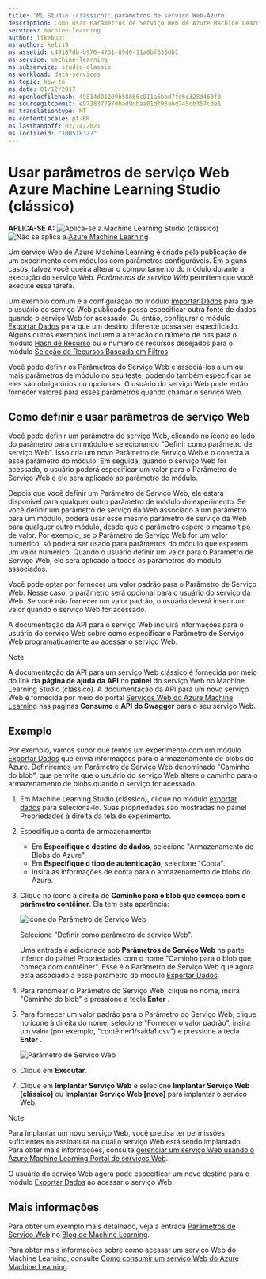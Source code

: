 ```yaml
---
title: 'ML Studio (clássico): parâmetros de serviço Web-Azure'
description: Como usar Parâmetros de Serviço Web de Azure Machine Learning para modificar o comportamento do seu modelo quando o serviço Web é acessado.
services: machine-learning
author: likebupt
ms.author: keli19
ms.assetid: c49187db-b976-4731-89d6-11a0bf653db1
ms.service: machine-learning
ms.subservice: studio-classic
ms.workload: data-services
ms.topic: how-to
ms.date: 01/12/2017
ms.openlocfilehash: 49814d01209b58666c011a6bbd7fe6c328d460f8
ms.sourcegitcommit: e972837797dbad9dbaa01df93abd745cb357cde1
ms.translationtype: MT
ms.contentlocale: pt-BR
ms.lasthandoff: 02/14/2021
ms.locfileid: "100518327"
---
```

# <a name="use-azure-machine-learning-studio-classic-web-service-parameters"></a>Usar parâmetros de serviço Web Azure Machine Learning Studio (clássico)

**APLICA-SE A:**  ![Aplica-se a.](../../../includes/media/aml-applies-to-skus/yes.png)Machine Learning Studio (clássico) ![Não se aplica a.](../../../includes/media/aml-applies-to-skus/no.png)[Azure Machine Learning](../overview-what-is-machine-learning-studio.md#ml-studio-classic-vs-azure-machine-learning-studio)


Um serviço Web de Azure Machine Learning é criado pela publicação de um experimento com módulos com parâmetros configuráveis. Em alguns casos, talvez você queira alterar o comportamento do módulo durante a execução do serviço Web. *Parâmetros de serviço Web* permitem que você execute essa tarefa. 

Um exemplo comum é a configuração do módulo [Importar Dados][reader] para que o usuário do serviço Web publicado possa especificar outra fonte de dados quando o serviço Web for acessado. Ou então, configurar o módulo [Exportar Dados][writer] para que um destino diferente possa ser especificado. Alguns outros exemplos incluem a alteração do número de bits para o módulo [Hash de Recurso][feature-hashing] ou o número de recursos desejados para o módulo [Seleção de Recursos Baseada em Filtros][filter-based-feature-selection]. 

Você pode definir os Parâmetros do Serviço Web e associá-los a um ou mais parâmetros de módulo no seu teste, podendo também especificar se eles são obrigatórios ou opcionais. O usuário do serviço Web pode então fornecer valores para esses parâmetros quando chamar o serviço Web. 



## <a name="how-to-set-and-use-web-service-parameters"></a>Como definir e usar parâmetros de serviço Web
Você pode definir um parâmetro de serviço Web, clicando no ícone ao lado do parâmetro para um módulo e selecionando "Definir como parâmetro de serviço Web". Isso cria um novo Parâmetro de Serviço Web e o conecta a esse parâmetro do módulo. Em seguida, quando o serviço Web for acessado, o usuário poderá especificar um valor para o Parâmetro de Serviço Web e ele será aplicado ao parâmetro do módulo.

Depois que você definir um Parâmetro de Serviço Web, ele estará disponível para qualquer outro parâmetro de módulo do experimento. Se você definir um parâmetro de serviço da Web associado a um parâmetro para um módulo, poderá usar esse mesmo parâmetro de serviço da Web para qualquer outro módulo, desde que o parâmetro espere o mesmo tipo de valor. Por exemplo, se o Parâmetro de Serviço Web for um valor numérico, só poderá ser usado para parâmetros do módulo que esperem um valor numérico. Quando o usuário definir um valor para o Parâmetro de Serviço Web, ele será aplicado a todos os parâmetros do módulo associados.

Você pode optar por fornecer um valor padrão para o Parâmetro de Serviço Web. Nesse caso, o parâmetro será opcional para o usuário do serviço da Web. Se você não fornecer um valor padrão, o usuário deverá inserir um valor quando o serviço Web for acessado.

A documentação da API para o serviço Web incluirá informações para o usuário do serviço Web sobre como especificar o Parâmetro de Serviço Web programaticamente ao acessar o serviço Web.

> [!NOTE]
> A documentação da API para um serviço Web clássico é fornecida por meio do link da **página de ajuda da API** no **painel** do serviço Web no Machine Learning Studio (clássico). A documentação da API para um novo serviço Web é fornecida por meio do portal [Serviços Web do Azure Machine Learning](https://services.azureml.net/Quickstart) nas páginas **Consumo** e **API do Swagger** para o seu serviço Web.
> 
> 

## <a name="example"></a>Exemplo
Por exemplo, vamos supor que temos um experimento com um módulo [Exportar Dados][writer] que envia informações para o armazenamento de blobs do Azure. Definiremos um Parâmetro de Serviço Web denominado "Caminho do blob", que permite que o usuário do serviço Web altere o caminho para o armazenamento de blobs quando o serviço for acessado.

1. Em Machine Learning Studio (clássico), clique no módulo [exportar dados][writer] para selecioná-lo. Suas propriedades são mostradas no painel Propriedades à direita da tela do experimento.
2. Especifique a conta de armazenamento:
   
   * Em **Especifique o destino de dados**, selecione "Armazenamento de Blobs do Azure".
   * Em **Especifique o tipo de autenticação**, selecione "Conta".
   * Insira as informações de conta para o armazenamento de blobs do Azure. 

3. Clique no ícone à direita de **Caminho para o blob que começa com o parâmetro contêiner**. Ela tem esta aparência:
   
   ![Ícone do Parâmetro de Serviço Web](./media/web-service-parameters/icon.png)
   
   Selecione "Definir como parâmetro de serviço Web".
   
   Uma entrada é adicionada sob **Parâmetros de Serviço Web** na parte inferior do painel Propriedades com o nome "Caminho para o blob que começa com contêiner". Esse é o Parâmetro de Serviço Web que agora está associado a esse parâmetro do módulo [Exportar Dados][writer].
4. Para renomear o Parâmetro do Serviço Web, clique no nome, insira "Caminho do blob" e pressione a tecla **Enter** . 
5. Para fornecer um valor padrão para o Parâmetro do Serviço Web, clique no ícone à direita do nome, selecione "Fornecer o valor padrão", insira um valor (por exemplo, "contêiner1/saída1.csv") e pressione a tecla **Enter** .
   
   ![Parâmetro de Serviço Web](./media/web-service-parameters/parameter.png)
6. Clique em **Executar**. 
7. Clique em **Implantar Serviço Web** e selecione **Implantar Serviço Web [clássico]** ou **Implantar Serviço Web [novo]** para implantar o serviço Web.

> [!NOTE] 
> Para implantar um novo serviço Web, você precisa ter permissões suficientes na assinatura na qual o serviço Web está sendo implantado. Para obter mais informações, consulte [gerenciar um serviço Web usando o Azure Machine Learning Portal de serviços Web](manage-new-webservice.md). 

O usuário do serviço Web agora pode especificar um novo destino para o módulo [Exportar Dados][writer] ao acessar o serviço Web.

## <a name="more-information"></a>Mais informações
Para obter um exemplo mais detalhado, veja a entrada [Parâmetros de Serviço Web](/archive/blogs/machinelearning/azureml-web-service-parameters) no [Blog de Machine Learning](/archive/blogs/machinelearning/azureml-web-service-parameters).

Para obter mais informações sobre como acessar um serviço Web do Machine Learning, consulte [Como consumir um serviço Web do Azure Machine Learning](consume-web-services.md).

<!-- Module References -->
[feature-hashing]: /azure/machine-learning/studio-module-reference/feature-hashing
[filter-based-feature-selection]: /previous-versions/azure/dn905854(v=azure.100)
[reader]: /azure/machine-learning/studio-module-reference/import-data
[writer]: /azure/machine-learning/studio-module-reference/export-data